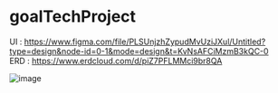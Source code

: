 # goalTechProject
UI : https://www.figma.com/file/PLSUnjzhZypudMvUziJXul/Untitled?type=design&node-id=0-1&mode=design&t=KvNsAFCiMzmB3kQC-0
<br>
ERD : https://www.erdcloud.com/d/piZ7PFLMMci9br8QA

![image](https://github.com/gyeompain/goalTechProject/assets/53113460/4f53ea29-53a1-41da-a77d-789d718a9b60)
